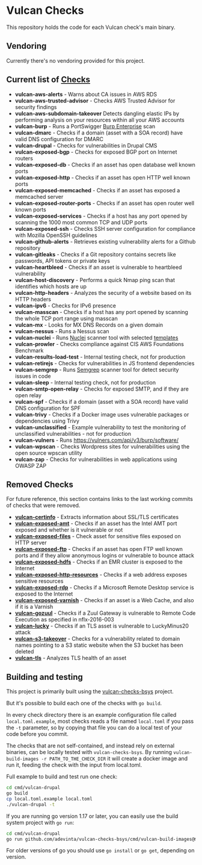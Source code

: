 # Vulcan Checks

This repository holds the code for each Vulcan check's main binary.

## Vendoring

Currently there's no vendoring provided for this project.

## Current list of [Checks](https://github.com/adevinta/vulcan-checks/tree/master/cmd)

* **vulcan-aws-alerts** - Warns about CA issues in AWS RDS
* **vulcan-aws-trusted-advisor** - Checks AWS Trusted Advisor for security findings
* **vulcan-aws-subdomain-takeover** Detects dangling elastic IPs by performing analysis on your resources within all your AWS accounts
* **vulcan-burp** - Runs a PortSwigger [Burp Enterprise](https://portswigger.net/burp/enterprise) scan
* **vulcan-dmarc** - Checks if a domain (asset with a SOA record) have valid DNS configuration for DMARC
* **vulcan-drupal** - Checks for vulnerabilities in Drupal CMS
* **vulcan-exposed-bgp** - Checks for exposed BGP port on Internet routers
* **vulcan-exposed-db** - Checks if an asset has open database well known ports
* **vulcan-exposed-http** - Checks if an asset has open HTTP well known ports
* **vulcan-exposed-memcached** - Checks if an asset has exposed a memcached server
* **vulcan-exposed-router-ports** - Checks if an asset has open router well known ports
* **vulcan-exposed-services** - Checks if a host has any port opened by scanning the 1000 most common TCP and UDP ports
* **vulcan-exposed-ssh** - Checks SSH server configuration for compliance with Mozilla OpenSSH guidelines
* **vulcan-github-alerts** - Retrieves existing vulnerability alerts for a Github repository
* **vulcan-gitleaks** - Checks if a Git repository contains secrets like passwords, API tokens or private keys
* **vulcan-heartbleed** - Checks if an asset is vulnerable to heartbleed vulnerability
* **vulcan-host-discovery** - Performs a quick Nmap ping scan that identifies which hosts are up
* **vulcan-http-headers** - Analyzes the security of a website based on its HTTP headers
* **vulcan-ipv6** - Checks for IPv6 presence
* **vulcan-masscan** - Checks if a host has any port opened by scanning the whole TCP port range using masscan
* **vulcan-mx** - Looks for MX DNS Records on a given domain
* **vulcan-nessus** - Runs a Nessus scan
* **vulcan-nuclei** - Runs [Nuclei](https://github.com/projectdiscovery/nuclei) scanner tool with selected [templates](https://github.com/projectdiscovery/nuclei-templates/)
* **vulcan-prowler** - Checks compliance against CIS AWS Foundations Benchmark
* **vulcan-results-load-test** - Internal testing check, not for production
* **vulcan-retirejs** - Checks for vulnerabilities in JS frontend dependencies
* **vulcan-semgrep** - Runs [Semgrep](https://github.com/returntocorp/semgrep) scanner tool for detect security issues in code
* **vulcan-sleep** - Internal testing check, not for production
* **vulcan-smtp-open-relay** - Checks for exposed SMTP, and if they are open relay
* **vulcan-spf** - Checks if a domain (asset with a SOA record) have valid DNS configuration for SPF
* **vulcan-trivy** - Checks if a Docker image uses vulnerable packages or dependencies using Trivy
* **vulcan-unclassified** - Example vulnerability to test the monitoring of unclassified vulnerabilities - not for production
* **vulcan-vulners** - Runs <https://vulners.com/api/v3/burp/software/>
* **vulcan-wpscan** - Checks Wordpress sites for vulnerabilities using the open source wpscan utility
* **vulcan-zap** - Checks for vulnerabilities in web applications using OWASP ZAP

## Removed Checks

For future reference, this section contains links to the last working commits of checks that were removed.

* **[vulcan-certinfo](https://github.com/adevinta/vulcan-checks/tree/3fb95a67d121a2993bd5db5eb4f7da0e57e31920/cmd/vulcan-certinfo)** - Extracts information about SSL/TLS certificates
* **[vulcan-exposed-amt](https://github.com/adevinta/vulcan-checks/tree/3fb95a67d121a2993bd5db5eb4f7da0e57e31920/cmd/vulcan-exposed-amt)** - Checks if an asset has the Intel AMT port exposed and whether is it vulnerable or not
* **[vulcan-exposed-files](https://github.com/adevinta/vulcan-checks/tree/3fb95a67d121a2993bd5db5eb4f7da0e57e31920/cmd/vulcan-exposed-files)** - Check asset for sensitive files exposed on HTTP server
* **[vulcan-exposed-ftp](https://github.com/adevinta/vulcan-checks/tree/3fb95a67d121a2993bd5db5eb4f7da0e57e31920/cmd/vulcan-exposed-ftp)** - Checks if an asset has open FTP well known ports and if they allow anonymous logins or vulnerable to bounce attack
* **[vulcan-exposed-hdfs](https://github.com/adevinta/vulcan-checks/tree/3fb95a67d121a2993bd5db5eb4f7da0e57e31920/cmd/vulcan-exposed-hdfs)** - Checks if an EMR cluster is exposed to the Internet
* **[vulcan-exposed-http-resources](https://github.com/adevinta/vulcan-checks/tree/3fb95a67d121a2993bd5db5eb4f7da0e57e31920/cmd/vulcan-exposed-http-resources)** - Checks if a web address exposes sensitive resources
* **[vulcan-exposed-rdp](https://github.com/adevinta/vulcan-checks/tree/3fb95a67d121a2993bd5db5eb4f7da0e57e31920/cmd/vulcan-exposed-rdp)** - Checks if a Microsoft Remote Desktop service is exposed to the Internet
* **[vulcan-exposed-varnish](https://github.com/adevinta/vulcan-checks/tree/3fb95a67d121a2993bd5db5eb4f7da0e57e31920/cmd/vulcan-exposed-varnish)** - Checks if an asset is a Web Cache, and also if it is a Varnish
* **[vulcan-gozuul](https://github.com/adevinta/vulcan-checks/tree/3fb95a67d121a2993bd5db5eb4f7da0e57e31920/cmd/vulcan-gozuul)** - Checks if a Zuul Gateway is vulnerable to Remote Code Execution as specified in nflx-2016-003
* **[vulcan-lucky](https://github.com/adevinta/vulcan-checks/tree/3fb95a67d121a2993bd5db5eb4f7da0e57e31920/cmd/vulcan-lucky)** - Checks if an TLS asset is vulnerable to LuckyMinus20 attack
* **[vulcan-s3-takeover](https://github.com/adevinta/vulcan-checks/tree/3fb95a67d121a2993bd5db5eb4f7da0e57e31920/cmd/vulcan-s3-takeover)** - Checks for a vulnerability related to domain names pointing to a S3 static website when the S3 bucket has been deleted
* **[vulcan-tls](https://github.com/adevinta/vulcan-checks/tree/3dd31166286bfc876070b43c4dc5b443b4ddd94c/cmd/vulcan-tls)** - Analyzes TLS health of an asset

## Building and testing

This project is primarily built using the [vulcan-checks-bsys](https://github.com/adevinta/vulcan-checks-bsys) project.

But it's possible to build each one of the checks with `go build`.

In every check directory there is an example configuration file called `local.toml.example`, most checks reads a
file named `local.toml` if you pass the `-t` parameter, so by copying that file you can do a local test of your code
before you commit.

The checks that are not self-contained, and instead rely on external binaries, can be locally tested with
`vulcan-checks-bsys`. By running `vulcan-build-images -r PATH_TO_THE_CHECK_DIR` it will create a docker image and
run it, feeding the check with the input from local.toml.

Full example to build and test run one check:

```sh
cd cmd/vulcan-drupal
go build
cp local.toml.example local.toml
./vulcan-drupal -t
```

If you are running go version 1.17 or later, you can easily use the build system project with `go run`:

```sh
cd cmd/vulcan-drupal
go run github.com/adevinta/vulcan-checks-bsys/cmd/vulcan-build-images@master -r ../vulcan-drupal
```

For older versions of go you should use `go install` or `go get`, depending on version.
